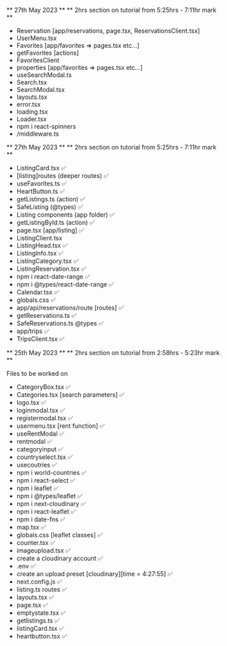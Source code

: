 ** 27th May 2023 **
** 2hrs section on tutorial from 5:25hrs - 7:11hr mark **
- Reservation [app/reservations, page.tsx, ReservationsClient.tsx]
- UserMenu.tsx
- Favorites [app/favorites => pages.tsx etc...]
- getFavorites [actions]
- FavoritesClient
- properties [app/favorites => pages.tsx etc...]
- useSearchModal.ts
- Search.tsx
- SearchModal.tsx
- layouts.tsx
- error.tsx
- loading.tsx
- Loader.tsx
- npm i react-spinners
- /middleware.ts

** 27th May 2023 **
** 2hrs section on tutorial from 5:25hrs - 7:11hr mark **
- ListingCard.tsx ✅
- [listing]routes (deeper routes) ✅
- useFavorites.ts ✅
- HeartButton.ts ✅
- getListings.ts (action) ✅
- SafeListing (@types) ✅
- Listing components (app folder) ✅
- getListingById.ts (action) ✅
- page.tsx [app/listing] ✅
- ListingClient.tsx
- ListingHead.tsx ✅
- ListingInfo.tsx ✅
- ListingCategory.tsx ✅
- ListingReservation.tsx ✅
- npm i react-date-range ✅
- npm i @types/react-date-range ✅
- Calendar.tsx ✅
- globals.css ✅
- app/api/reservations/route [routes] ✅
- getReservations.ts ✅
- SafeReservations.ts @types ✅
- app/trips ✅
- TripsClient.tsx ✅

** 25th May 2023 **
** 2hrs section on tutorial from 2:58hrs - 5:23hr mark **

Files to be worked on
- CategoryBox.tsx ✅
- Categories.tsx [search parameters] ✅
- logo.tsx ✅
- loginmodal.tsx ✅
- registermodal.tsx ✅
- usermenu.tsx [rent function] ✅
- useRentModal ✅
- rentmodal ✅
- categoryinput ✅
- countryselect.tsx ✅
- usecoutries ✅
- npm i world-countries ✅ 
- npm i react-select ✅
- npm i leaflet ✅
- npm i @types/leaflet  ✅
- npm i next-cloudinary ✅
- npm i react-leaflet ✅
- npm i date-fns ✅
- map.tsx ✅
- globals.css [leaflet classes] ✅
- counter.tsx ✅
- imageupload.tsx ✅
- create a cloudinary account ✅
- .env ✅
- create an upload preset [cloudinary][time = 4:27:55] ✅
- next.config.js ✅
- listing.ts routes ✅
- layouts.tsx ✅
- page.tsx ✅
- emptystate.tsx ✅
- getlistings.ts ✅
- listingCard.tsx ✅
- heartbutton.tsx ✅
